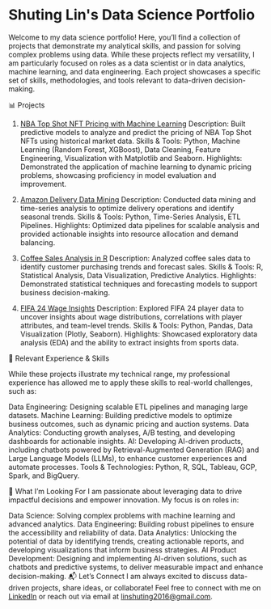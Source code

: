 # Shuting Lin's Data Science Portfolio

Welcome to my data science portfolio! Here, you’ll find a collection of projects that demonstrate my analytical skills, and passion for solving complex problems using data. While these projects reflect my versatility, I am particularly focused on roles as a data scientist or in data analytics, machine learning, and data engineering. Each project showcases a specific set of skills, methodologies, and tools relevant to data-driven decision-making.


📊 Projects
1. [NBA Top Shot NFT Pricing with Machine Learning](https://github.com/shooshooting/NBA_TopShot_NFT_ML)
Description: Built predictive models to analyze and predict the pricing of NBA Top Shot NFTs using historical market data.
Skills & Tools: Python, Machine Learning (Random Forest, XGBoost), Data Cleaning, Feature Engineering, Visualization with Matplotlib and Seaborn.
Highlights: Demonstrated the application of machine learning to dynamic pricing problems, showcasing proficiency in model evaluation and improvement.

2. [Amazon Delivery Data Mining](https://github.com/shooshooting/Amazon_Delivery_Data_Mining)
Description: Conducted data mining and time-series analysis to optimize delivery operations and identify seasonal trends.
Skills & Tools: Python, Time-Series Analysis, ETL Pipelines.
Highlights: Optimized data pipelines for scalable analysis and provided actionable insights into resource allocation and demand balancing.

4. [Coffee Sales Analysis in R](https://github.com/shooshooting/Coffee_Sale_Analysis_R)
Description: Analyzed coffee sales data to identify customer purchasing trends and forecast sales.
Skills & Tools: R, Statistical Analysis, Data Visualization, Predictive Analytics.
Highlights: Demonstrated statistical techniques and forecasting models to support business decision-making.

6. [FIFA 24 Wage Insights](https://github.com/shooshooting/FIFA_24_Wage_Insights)
Description: Explored FIFA 24 player data to uncover insights about wage distributions, correlations with player attributes, and team-level trends.
Skills & Tools: Python, Pandas, Data Visualization (Plotly, Seaborn).
Highlights: Showcased exploratory data analysis (EDA) and the ability to extract insights from sports data.


🚀 Relevant Experience & Skills

While these projects illustrate my technical range, my professional experience has allowed me to apply these skills to real-world challenges, such as:

Data Engineering: Designing scalable ETL pipelines and managing large datasets.
Machine Learning: Building predictive models to optimize business outcomes, such as dynamic pricing and auction systems.
Data Analytics: Conducting growth analyses, A/B testing, and developing dashboards for actionable insights.
AI: Developing AI-driven products, including chatbots powered by Retrieval-Augmented Generation (RAG) and Large Language Models (LLMs), to enhance customer experiences and automate processes.
Tools & Technologies: Python, R, SQL, Tableau, GCP, Spark, and BigQuery.



🎯 What I’m Looking For
I am passionate about leveraging data to drive impactful decisions and empower innovation. My focus is on roles in:

Data Science: Solving complex problems with machine learning and advanced analytics.
Data Engineering: Building robust pipelines to ensure the accessibility and reliability of data.
Data Analytics: Unlocking the potential of data by identifying trends, creating actionable reports, and developing visualizations that inform business strategies.
AI Product Development: Designing and implementing AI-driven solutions, such as chatbots and predictive systems, to deliver measurable impact and enhance decision-making.
📬 Let’s Connect
I am always excited to discuss data-driven projects, share ideas, or collaborate! Feel free to connect with me on [LinkedIn](https://www.linkedin.com/in/shu-ting-lin/) or reach out via email at linshuting2016@gmail.com.


